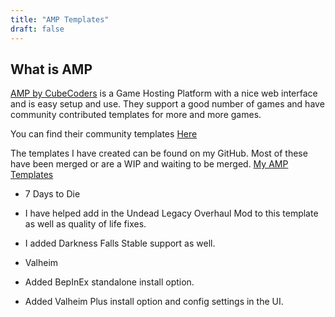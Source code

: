 ```yaml
---
title: "AMP Templates"
draft: false
---
```


## What is AMP

[AMP by CubeCoders](https://cubecoders.com/AMP) is a Game Hosting Platform with a nice web interface and is easy setup and use. They support a good number of games and have community contributed templates for more and more games.

You can find their community templates [Here](https://github.com/CubeCoders/AMPTemplates) 

The templates I have created can be found on my GitHub. Most of these have been merged or are a WIP and waiting to be merged.
[My AMP Templates](https://github.com/gkuba/GKuba-AMPTemplates)

- 7 Days to Die
 - I have helped add in the Undead Legacy Overhaul Mod to this template as well as quality of life fixes.
 - I added Darkness Falls Stable support as well.

- Valheim
 - Added BepInEx standalone install option.
 - Added Valheim Plus install option and config settings in the UI.